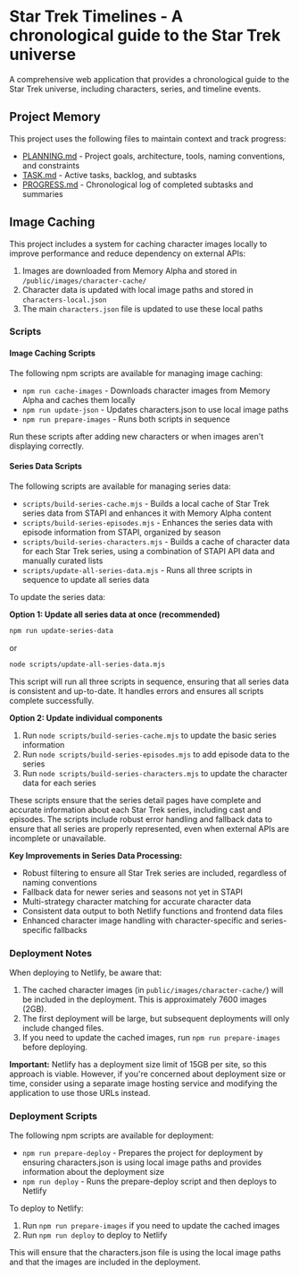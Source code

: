 # Star Trek Timelines - A chronological guide to the Star Trek universe

A comprehensive web application that provides a chronological guide to the Star Trek universe, including characters, series, and timeline events.

## Project Memory

This project uses the following files to maintain context and track progress:

- [PLANNING.md](./PLANNING.md) - Project goals, architecture, tools, naming conventions, and constraints
- [TASK.md](./TASK.md) - Active tasks, backlog, and subtasks
- [PROGRESS.md](./PROGRESS.md) - Chronological log of completed subtasks and summaries

## Image Caching

This project includes a system for caching character images locally to improve performance and reduce dependency on external APIs:

1. Images are downloaded from Memory Alpha and stored in `/public/images/character-cache/`
2. Character data is updated with local image paths and stored in `characters-local.json`
3. The main `characters.json` file is updated to use these local paths

### Scripts

#### Image Caching Scripts

The following npm scripts are available for managing image caching:

- `npm run cache-images` - Downloads character images from Memory Alpha and caches them locally
- `npm run update-json` - Updates characters.json to use local image paths
- `npm run prepare-images` - Runs both scripts in sequence

Run these scripts after adding new characters or when images aren't displaying correctly.

#### Series Data Scripts

The following scripts are available for managing series data:

- `scripts/build-series-cache.mjs` - Builds a local cache of Star Trek series data from STAPI and enhances it with Memory Alpha content
- `scripts/build-series-episodes.mjs` - Enhances the series data with episode information from STAPI, organized by season
- `scripts/build-series-characters.mjs` - Builds a cache of character data for each Star Trek series, using a combination of STAPI API data and manually curated lists
- `scripts/update-all-series-data.mjs` - Runs all three scripts in sequence to update all series data

To update the series data:

**Option 1: Update all series data at once (recommended)**
```bash
npm run update-series-data
```
or
```bash
node scripts/update-all-series-data.mjs
```

This script will run all three scripts in sequence, ensuring that all series data is consistent and up-to-date. It handles errors and ensures all scripts complete successfully.

**Option 2: Update individual components**
1. Run `node scripts/build-series-cache.mjs` to update the basic series information
2. Run `node scripts/build-series-episodes.mjs` to add episode data to the series
3. Run `node scripts/build-series-characters.mjs` to update the character data for each series

These scripts ensure that the series detail pages have complete and accurate information about each Star Trek series, including cast and episodes. The scripts include robust error handling and fallback data to ensure that all series are properly represented, even when external APIs are incomplete or unavailable.

**Key Improvements in Series Data Processing:**
- Robust filtering to ensure all Star Trek series are included, regardless of naming conventions
- Fallback data for newer series and seasons not yet in STAPI
- Multi-strategy character matching for accurate character data
- Consistent data output to both Netlify functions and frontend data files
- Enhanced character image handling with character-specific and series-specific fallbacks

### Deployment Notes

When deploying to Netlify, be aware that:

1. The cached character images (in `public/images/character-cache/`) will be included in the deployment. This is approximately 7600 images (2GB).
2. The first deployment will be large, but subsequent deployments will only include changed files.
3. If you need to update the cached images, run `npm run prepare-images` before deploying.

**Important:** Netlify has a deployment size limit of 15GB per site, so this approach is viable. However, if you're concerned about deployment size or time, consider using a separate image hosting service and modifying the application to use those URLs instead.

### Deployment Scripts

The following npm scripts are available for deployment:

- `npm run prepare-deploy` - Prepares the project for deployment by ensuring characters.json is using local image paths and provides information about the deployment size
- `npm run deploy` - Runs the prepare-deploy script and then deploys to Netlify

To deploy to Netlify:

1. Run `npm run prepare-images` if you need to update the cached images
2. Run `npm run deploy` to deploy to Netlify

This will ensure that the characters.json file is using the local image paths and that the images are included in the deployment.
